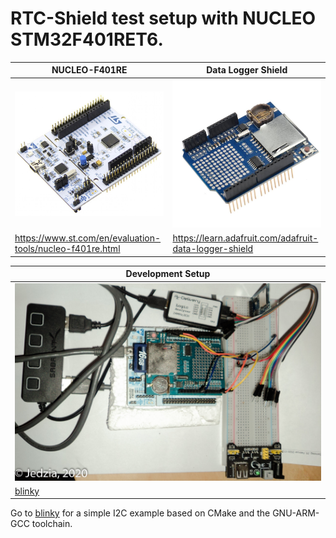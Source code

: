 
# RTC-Shield test setup with NUCLEO STM32F401RET6. #

|                     NUCLEO-F401RE                          |                      Data Logger Shield                 |
| ---------------------------------------------------------- | ------------------------------------------------------- |
| ![](../../doc/images/nucleo-F401-RE.png)                         | ![](../../doc/images/shield.jpg)                  |
| https://www.st.com/en/evaluation-tools/nucleo-f401re.html  | https://learn.adafruit.com/adafruit-data-logger-shield  |

|                                   Development Setup                                   |
| ------------------------------------------------------------------------------------- |
| ![NUCLEO-Board with shield](../../doc/images/nucleo_with_shield-DSC06056.jpg)         |
| [blinky](blinkyCpp/README.md)                                                            |

Go to [blinky](blinkyCpp/README.md) for a simple I2C example based on CMake and the GNU-ARM-GCC toolchain.
